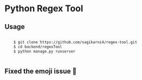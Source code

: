 Python Regex Tool
============================

Usage
----------
``` bash

    $ git clone https://github.com/sagikarni4/regex-tool.git
    $ cd backend/regexTool
    $ python manage.py runserver
    
 ```
Fixed the emoji issue 🥳
----------

